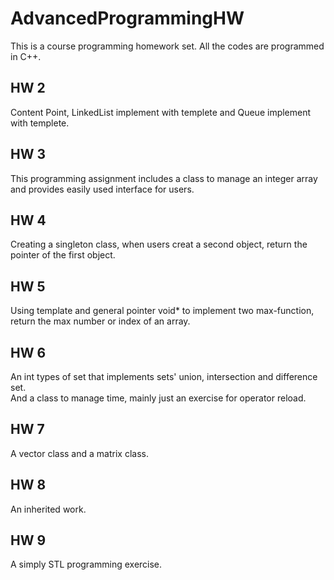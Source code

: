 # AdvancedProgrammingHW
This is a course programming homework set.
All the codes are programmed in C++.
## HW 2 
Content Point, LinkedList implement with templete and Queue implement with templete.
## HW 3
This programming assignment includes a class to manage an integer array and provides easily used interface for users.
## HW 4
Creating a singleton class, when users creat a second object, return the pointer of the first object.
## HW 5
Using template and general pointer void* to implement two max-function, return the max number or index of an array.
## HW 6
An int types of set that implements sets' union, intersection and difference set.<br>
And a class to manage time, mainly just an exercise for operator reload.
## HW 7
A vector class and a matrix class.
## HW 8
An inherited work.
## HW 9
A simply STL programming exercise.
